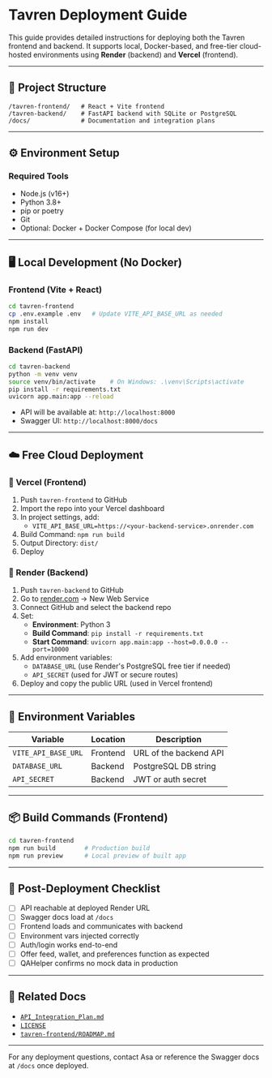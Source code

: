 # Tavren Deployment Guide

This guide provides detailed instructions for deploying both the Tavren frontend and backend. It supports local, Docker-based, and free-tier cloud-hosted environments using **Render** (backend) and **Vercel** (frontend).

---

## 📁 Project Structure

```
/tavren-frontend/   # React + Vite frontend
/tavren-backend/    # FastAPI backend with SQLite or PostgreSQL
/docs/              # Documentation and integration plans
```

---

## ⚙️ Environment Setup

### Required Tools
- Node.js (v16+)
- Python 3.8+
- pip or poetry
- Git
- Optional: Docker + Docker Compose (for local dev)

---

## 🖥️ Local Development (No Docker)

### Frontend (Vite + React)
```bash
cd tavren-frontend
cp .env.example .env   # Update VITE_API_BASE_URL as needed
npm install
npm run dev
```

### Backend (FastAPI)
```bash
cd tavren-backend
python -m venv venv
source venv/bin/activate    # On Windows: .\venv\Scripts\activate
pip install -r requirements.txt
uvicorn app.main:app --reload
```

- API will be available at: `http://localhost:8000`
- Swagger UI: `http://localhost:8000/docs`

---

## ☁️ Free Cloud Deployment

### 🔹 Vercel (Frontend)
1. Push `tavren-frontend` to GitHub
2. Import the repo into your Vercel dashboard
3. In project settings, add:
   - `VITE_API_BASE_URL=https://<your-backend-service>.onrender.com`
4. Build Command: `npm run build`
5. Output Directory: `dist/`
6. Deploy

### 🔹 Render (Backend)
1. Push `tavren-backend` to GitHub
2. Go to [render.com](https://render.com) → New Web Service
3. Connect GitHub and select the backend repo
4. Set:
   - **Environment**: Python 3
   - **Build Command**: `pip install -r requirements.txt`
   - **Start Command**: `uvicorn app.main:app --host=0.0.0.0 --port=10000`
5. Add environment variables:
   - `DATABASE_URL` (use Render's PostgreSQL free tier if needed)
   - `API_SECRET` (used for JWT or secure routes)
6. Deploy and copy the public URL (used in Vercel frontend)

---

## 🔐 Environment Variables
| Variable | Location | Description |
|----------|----------|-------------|
| `VITE_API_BASE_URL` | Frontend | URL of the backend API |
| `DATABASE_URL` | Backend | PostgreSQL DB string |
| `API_SECRET` | Backend | JWT or auth secret |

---

## 📦 Build Commands (Frontend)
```bash
cd tavren-frontend
npm run build        # Production build
npm run preview      # Local preview of built app
```

---

## 🧪 Post-Deployment Checklist
- [ ] API reachable at deployed Render URL
- [ ] Swagger docs load at `/docs`
- [ ] Frontend loads and communicates with backend
- [ ] Environment vars injected correctly
- [ ] Auth/login works end-to-end
- [ ] Offer feed, wallet, and preferences function as expected
- [ ] QAHelper confirms no mock data in production

---

## 📄 Related Docs
- [`API_Integration_Plan.md`](../docs/API_Integration_Plan.md)
- [`LICENSE`](../LICENSE)
- [`tavren-frontend/ROADMAP.md`](../tavren-frontend/ROADMAP.md)

---

For any deployment questions, contact Asa or reference the Swagger docs at `/docs` once deployed.

